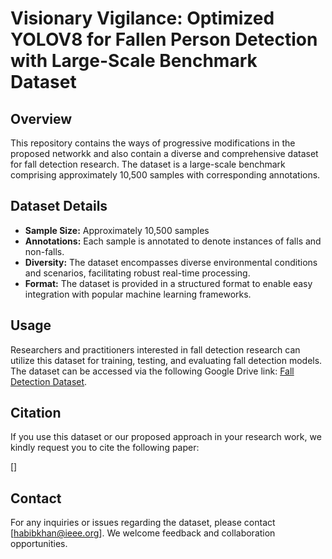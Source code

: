 # Visionary Vigilance: Optimized YOLOV8 for Fallen Person Detection with Large-Scale Benchmark Dataset

## Overview
This repository contains the ways of progressive modifications in the proposed networkk and also contain a diverse and comprehensive dataset for fall detection research. The dataset is a large-scale benchmark comprising approximately 10,500 samples with corresponding annotations.

## Dataset Details
- **Sample Size:** Approximately 10,500 samples
- **Annotations:** Each sample is annotated to denote instances of falls and non-falls.
- **Diversity:** The dataset encompasses diverse environmental conditions and scenarios, facilitating robust real-time processing.
- **Format:** The dataset is provided in a structured format to enable easy integration with popular machine learning frameworks.

## Usage
Researchers and practitioners interested in fall detection research can utilize this dataset for training, testing, and evaluating fall detection models. The dataset can be accessed via the following Google Drive link: [Fall Detection Dataset](https://drive.google.com/drive/folders/1OvXAcmfMHdiCpcuAj-VCAMxNFi_p2_TD?usp=drive_link).

## Citation
If you use this dataset or our proposed approach in your research work, we kindly request you to cite the following paper:

[]

## Contact
For any inquiries or issues regarding the dataset, please contact [habibkhan@ieee.org]. We welcome feedback and collaboration opportunities.
